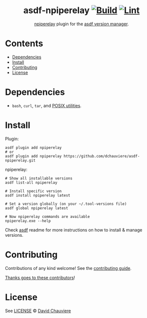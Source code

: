 <div align="center">

# asdf-npiperelay [![Build](https://github.com/dchauviere/asdf-npiperelay/actions/workflows/build.yml/badge.svg)](https://github.com/dchauviere/asdf-npiperelay/actions/workflows/build.yml) [![Lint](https://github.com/dchauviere/asdf-npiperelay/actions/workflows/lint.yml/badge.svg)](https://github.com/dchauviere/asdf-npiperelay/actions/workflows/lint.yml)

[npiperelay](https://github.com/albertony/npiperelay) plugin for the [asdf version manager](https://asdf-vm.com).

</div>

# Contents

- [Dependencies](#dependencies)
- [Install](#install)
- [Contributing](#contributing)
- [License](#license)

# Dependencies

- `bash`, `curl`, `tar`, and [POSIX utilities](https://pubs.opengroup.org/onlinepubs/9699919799/idx/utilities.html).

# Install

Plugin:

```shell
asdf plugin add npiperelay
# or
asdf plugin add npiperelay https://github.com/dchauviere/asdf-npiperelay.git
```

npiperelay:

```shell
# Show all installable versions
asdf list-all npiperelay

# Install specific version
asdf install npiperelay latest

# Set a version globally (on your ~/.tool-versions file)
asdf global npiperelay latest

# Now npiperelay commands are available
npiperelay.exe --help
```

Check [asdf](https://github.com/asdf-vm/asdf) readme for more instructions on how to
install & manage versions.

# Contributing

Contributions of any kind welcome! See the [contributing guide](contributing.md).

[Thanks goes to these contributors](https://github.com/dchauviere/asdf-npiperelay/graphs/contributors)!

# License

See [LICENSE](LICENSE) © [David Chauviere](https://github.com/dchauviere/)
